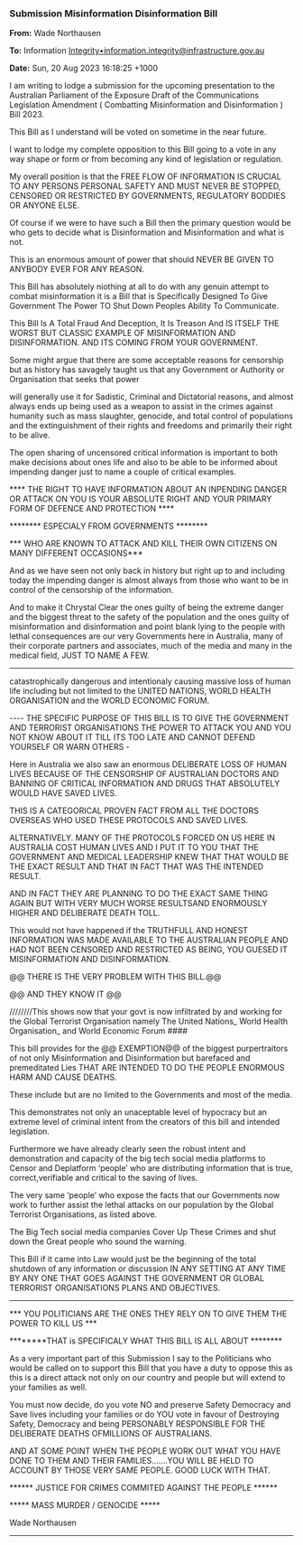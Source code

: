 ### Submission Misinformation Disinformation Bill

**From:** Wade Northausen

**To:** Information [Integrity•<information.integrity@infrastructure.gov.au>](mailto:information.integrity@infrastructure.gov.au)

**Date:** Sun, 20 Aug 2023 16:18:25 +1000

I am writing to lodge a submission for the upcoming presentation to the Australian Parliament of the Exposure Draft of
the Communications Legislation Amendment ( Combatting Misinformation and Disinformation ) Bill 2023.

This Bill as I understand will be voted on sometime in the near future.

I want to lodge my complete opposition to this Bill going to a vote in any way shape or form or from becoming any
kind of legislation or regulation.

My overall position is that the FREE FLOW OF INFORMATION IS CRUCIAL TO ANY PERSONS PERSONAL
SAFETY AND MUST NEVER BE STOPPED, CENSORED OR RESTRICTED BY GOVERNMENTS, REGULATORY
BODDIES OR ANYONE ELSE.

Of course if we were to have such a Bill then the primary question would be who gets to decide what is Disinformation
and Misinformation and what is not.

This is an enormous amount of power that should NEVER BE GIVEN TO ANYBODY EVER FOR ANY REASON.

This Bill has absolutely niothing at all to do with any genuin attempt to combat misinformation it is a Bill that is
Specifically Designed To Give Government The Power TO Shut Down Peoples Ability To Communicate.

This Bill Is A Total Fraud And Deception, It Is Treason And IS ITSELF THE WORST BUT CLASSIC EXAMPLE OF
MISINFORMATION AND DISINFORMATION. AND ITS COMING FROM YOUR GOVERNMENT.

Some might argue that there are some acceptable reasons for censorship but as history has savagely taught us that
any Government or Authority or Organisation that seeks that power

will generally use it for Sadistic, Criminal and Dictatorial reasons, and almost always ends up being used as a weapon
to assist in the crimes against humanity such as mass slaughter, genocide, and total control of populations and the
extinguishment of their rights and freedoms and primarily their right to be alive.

The open sharing of uncensored critical information is important to both make decisions about ones life and also to be
able to be informed about impending danger just to name a couple of critical examples.

**** THE RIGHT TO HAVE INFORMATION ABOUT AN INPENDING DANGER OR ATTACK ON YOU IS YOUR
ABSOLUTE RIGHT AND YOUR PRIMARY FORM OF DEFENCE AND PROTECTION ****

******** ESPECIALY FROM GOVERNMENTS ********

*** WHO ARE KNOWN TO ATTACK AND KILL THEIR OWN CITIZENS ON MANY DIFFERENT OCCASIONS***

And as we have seen not only back in history but right up to and including today the impending danger is almost
always from those who want to be in control of the censorship of the information.

And to make it Chrystal Clear the ones guilty of being the extreme danger and the biggest threat to the safety of the
population and the ones guilty of misinformation and disinformation and point blank lying to the people with lethal
consequences are our very Governments here in Australia, many of their corporate partners and associates, much of
the media and many in the medical field, JUST TO NAME A FEW.


-----

catastrophically dangerous and intentionaly causing massive loss of human life including but not limited to the
UNITED NATIONS, WORLD HEALTH ORGANISATION and the WORLD ECONOMIC FORUM.

---- THE SPECIFIC PURPOSE OF THIS BILL IS TO GIVE THE GOVERNMENT AND TERRORIST
ORGANISATIONS THE POWER TO ATTACK YOU AND YOU NOT KNOW ABOUT IT TILL ITS TOO LATE AND
CANNOT DEFEND YOURSELF OR WARN OTHERS   -

Here in Australia we also saw an enormous DELIBERATE LOSS OF HUMAN LIVES BECAUSE OF THE
CENSORSHIP OF AUSTRALIAN DOCTORS AND BANNING OF CRITICAL INFORMATION AND DRUGS THAT
ABSOLUTELY WOULD HAVE SAVED LIVES.

THIS IS A CATEGORICAL PROVEN FACT FROM ALL THE DOCTORS OVERSEAS WHO USED THESE
PROTOCOLS AND SAVED LIVES.

ALTERNATIVELY. MANY OF THE PROTOCOLS FORCED ON US HERE IN AUSTRALIA COST HUMAN LIVES
AND I PUT IT TO YOU THAT THE GOVERNMENT AND MEDICAL LEADERSHIP KNEW THAT THAT WOULD BE
THE EXACT RESULT AND THAT IN FACT THAT WAS THE INTENDED RESULT.

AND IN FACT THEY ARE PLANNING TO DO THE EXACT SAME THING AGAIN BUT WITH VERY MUCH WORSE
RESULTSAND ENORMOUSLY HIGHER AND DELIBERATE DEATH TOLL.

This would not have happened if the TRUTHFULL AND HONEST INFORMATION WAS MADE AVAILABLE TO THE
AUSTRALIAN PEOPLE AND HAD NOT BEEN CENSORED AND RESTRICTED AS BEING, YOU GUESED IT
MISINFORMATION AND DISINFORMATION.

@@ THERE IS THE VERY PROBLEM WITH THIS BILL.@@

@@ AND THEY KNOW IT @@

////////This shows now that your govt is now infiltrated by and working for the Global Terrorist Organisation namely The
United Nations_ World Health Organisation_ and World Economic Forum ####

This bill provides for the @@ EXEMPTION@@ of the biggest purpertraitors of not only Misinformation and
Disinformation but barefaced and premeditated Lies THAT ARE INTENDED TO DO THE PEOPLE ENORMOUS
HARM AND CAUSE DEATHS.

These include but are no limited to the Governments and most of the media.

This demonstrates not only an unaceptable level of hypocracy but an extreme level of criminal intent from the creators
of this bill and intended legislation.

Furthermore we have already clearly seen the robust intent and demonstration and capacity of the big tech social
media platforms to Censor and Deplatform ‘people’ who are distributing information that is true, correct,verifiable and
critical to the saving of lives.

The very same ‘people’ who expose the facts that our Governments now work to further assist the lethal attacks on
our population by the Global Terrorist Organisations, as listed above.

The Big Tech social media companies Cover Up These Crimes and shut down the Great people who sound the
warning.

This Bill if it came into Law would just be the beginning of the total shutdown of any information or discussion IN ANY
SETTING AT ANY TIME BY ANY ONE THAT GOES AGAINST THE GOVERNMENT OR GLOBAL TERRORIST
ORGANISATIONS PLANS AND OBJECTIVES.


-----

*** YOU POLITICIANS ARE THE ONES THEY RELY ON TO GIVE THEM THE POWER TO KILL US ***

********THAT is SPECIFICALY WHAT THIS BILL IS ALL ABOUT ********

As a very important part of this Submission I say to the Politicians who would be called on to support this Bill that you
have a duty to oppose this as this is a direct attack not only on our country and people but will extend to your families
as well.

You must now decide, do you vote NO and preserve Safety Democracy and Save lives including your families or do
YOU vote in favour of Destroying Safety, Democracy and being PERSONABLY RESPONSIBLE FOR THE
DELIBERATE DEATHS OFMILLIONS OF AUSTRALIANS.

AND AT SOME POINT WHEN THE PEOPLE WORK OUT WHAT YOU HAVE DONE TO THEM AND THEIR
FAMILIES.......YOU WILL BE HELD TO ACCOUNT BY THOSE VERY SAME PEOPLE. GOOD LUCK WITH THAT.

****** JUSTICE FOR CRIMES COMMITED AGAINST THE PEOPLE ******

***** MASS MURDER / GENOCIDE *****

Wade Northausen


-----

